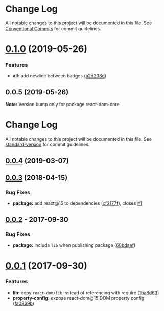 # Change Log

All notable changes to this project will be documented in this file.
See [Conventional Commits](https://conventionalcommits.org) for commit guidelines.

# [0.1.0](https://github.com/remarkablemark/react-dom-core/compare/react-dom-core@0.0.5...react-dom-core@0.1.0) (2019-05-26)


### Features

* **all:** add newline between badges ([a2d238d](https://github.com/remarkablemark/react-dom-core/commit/a2d238d))





## 0.0.5 (2019-05-26)

**Note:** Version bump only for package react-dom-core





# Change Log

All notable changes to this project will be documented in this file. See [standard-version](https://github.com/conventional-changelog/standard-version) for commit guidelines.

<a name="0.0.4"></a>
## [0.0.4](https://github.com/remarkablemark/react-dom-core/compare/v0.0.3...v0.0.4) (2019-03-07)



<a name="0.0.3"></a>
## [0.0.3](https://github.com/remarkablemark/react-dom-core/compare/v0.0.2...v0.0.3) (2018-04-15)


### Bug Fixes

* **package:** add react@15 to dependencies ([cf2177f](https://github.com/remarkablemark/react-dom-core/commit/cf2177f)), closes [#1](https://github.com/remarkablemark/react-dom-core/issues/1)



## [0.0.2](https://github.com/remarkablemark/html-dom-core/compare/v0.0.1...v0.0.2) - 2017-09-30

### Bug Fixes

* **package:** include `lib` when publishing package ([68bdaef](https://github.com/remarkablemark/react-dom-core/commit/68bdaef))

# [0.0.1](https://github.com/remarkablemark/react-dom-core/tree/v0.0.1) (2017-09-30)

### Features

* **lib:** copy `react-dom/lib` instead of referencing with require ([1ba8d63](https://github.com/remarkablemark/react-dom-core/commit/1ba8d63))
* **property-config:** expose react-dom@15 DOM property config ([fa0869b](https://github.com/remarkablemark/react-dom-core/commit/fa0869b))

